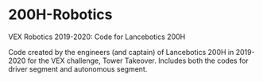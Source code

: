 # 200H-Robotics
VEX Robotics 2019-2020: Code for Lancebotics 200H

Code created by the engineers (and captain) of Lancebotics 200H in 2019-2020 for the VEX challenge, Tower Takeover. Includes both the codes for driver segment and autonomous segment.
